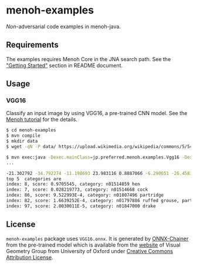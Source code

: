 # menoh-examples
*Non*-adversarial code examples in menoh-java.

## Requirements
The examples requires Menoh Core in the JNA search path. See the ["Getting Started"](../README.md#getting-started) section in README document.

## Usage

### VGG16
Classify an input image by using VGG16, a pre-trained CNN model. See the [Menoh tutorial](https://pfnet-research.github.io/menoh/md_tutorial.html) for the details.

```bash
$ cd menoh-examples
$ mvn compile
$ mkdir data
$ wget -qN -P data/ https://upload.wikimedia.org/wikipedia/commons/5/54/Light_sussex_hen.jpg

$ mvn exec:java -Dexec.mainClass=jp.preferred.menoh.examples.Vgg16 -Dexec.args="data/Light_sussex_hen.jpg"
...

-21.302792 -34.792274 -11.198693 23.983116 0.8887066 -6.290651 -26.45818 -24.885696 -4.925243 14.338675
top 5  categories are
index: 8, score: 0.9705545, category: n01514859 hen
index: 7, score: 0.028219773, category: n01514668 cock
index: 86, score: 9.522993E-4, category: n01807496 partridge
index: 82, score: 1.6639252E-4, category: n01797886 ruffed grouse, partridge, Bonasa umbellus
index: 97, score: 2.0030011E-5, category: n01847000 drake
```

## License
`menoh-examples` package uses `VGG16.onnx`. It is generated by [ONNX-Chainer](https://github.com/chainer/onnx-chainer) from the pre-trained model which is available from the [website](http://www.robots.ox.ac.uk/~vgg/research/very_deep/) of Visual Geometry Group from University of Oxford under [Creative Commons Attribution License](https://creativecommons.org/licenses/by/4.0/).
